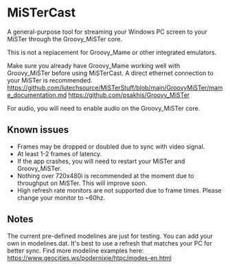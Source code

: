 # MiSTerCast
A general-purpose tool for streaming your Windows PC screen to your MiSTer through the Groovy_MiSTer core.

This is not a replacement for Groovy_Mame or other integrated emulators.	

Make sure you already have Groovy_Mame working well with Groovy_MiSTer before using MiSTerCast. A direct ethernet connection to your MiSTer is recommended.
https://github.com/lutechsource/MiSTerStuff/blob/main/GroovyMiSTer/mame_documentation.md
https://github.com/psakhis/Groovy_MiSTer

For audio, you will need to enable audio on the Groovy_MiSTer core.

## Known issues
- Frames may be dropped or doubled due to sync with video signal.
- At least 1-2 frames of latency.
- If the app crashes, you will need to restart your MiSTer and Groovy_MiSTer.
- Nothing over 720x480i is recommended at the moment due to throughput on MiSTer. This will improve soon.
- High refresh rate monitors are not supported due to frame times. Please change your monitor to ~60hz.

## Notes
The current pre-defined modelines are just for testing. You can add your own in modelines.dat.
It's best to use a refresh that matches your PC for better sync.
Find more modeline examples here: https://www.geocities.ws/podernixie/htpc/modes-en.html
